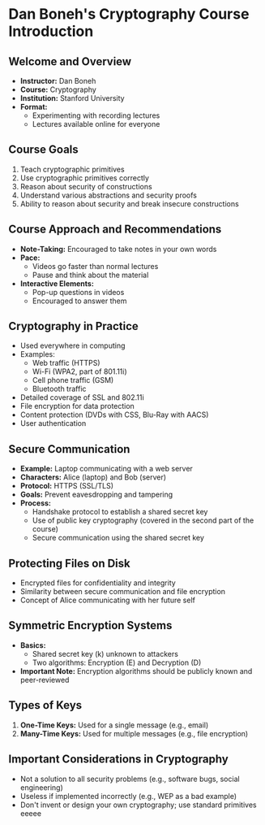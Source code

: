 # Dan Boneh's Cryptography Course Introduction

## Welcome and Overview

- **Instructor:** Dan Boneh
- **Course:** Cryptography
- **Institution:** Stanford University
- **Format:** 
  - Experimenting with recording lectures
  - Lectures available online for everyone

## Course Goals

1. Teach cryptographic primitives
2. Use cryptographic primitives correctly
3. Reason about security of constructions
4. Understand various abstractions and security proofs
5. Ability to reason about security and break insecure constructions

## Course Approach and Recommendations

- **Note-Taking:** Encouraged to take notes in your own words
- **Pace:** 
  - Videos go faster than normal lectures
  - Pause and think about the material
- **Interactive Elements:** 
  - Pop-up questions in videos
  - Encouraged to answer them

## Cryptography in Practice

- Used everywhere in computing
- Examples:
  - Web traffic (HTTPS)
  - Wi-Fi (WPA2, part of 801.11i)
  - Cell phone traffic (GSM)
  - Bluetooth traffic
- Detailed coverage of SSL and 802.11i
- File encryption for data protection
- Content protection (DVDs with CSS, Blu-Ray with AACS)
- User authentication

## Secure Communication

- **Example:** Laptop communicating with a web server
- **Characters:** Alice (laptop) and Bob (server)
- **Protocol:** HTTPS (SSL/TLS)
- **Goals:** Prevent eavesdropping and tampering
- **Process:** 
  - Handshake protocol to establish a shared secret key
  - Use of public key cryptography (covered in the second part of the course)
  - Secure communication using the shared secret key

## Protecting Files on Disk

- Encrypted files for confidentiality and integrity
- Similarity between secure communication and file encryption
- Concept of Alice communicating with her future self

## Symmetric Encryption Systems

- **Basics:** 
  - Shared secret key (k) unknown to attackers
  - Two algorithms: Encryption (E) and Decryption (D)
- **Important Note:** Encryption algorithms should be publicly known and peer-reviewed

## Types of Keys

1. **One-Time Keys:** Used for a single message (e.g., email)
2. **Many-Time Keys:** Used for multiple messages (e.g., file encryption)

## Important Considerations in Cryptography

- Not a solution to all security problems (e.g., software bugs, social engineering)
- Useless if implemented incorrectly (e.g., WEP as a bad example)
- Don't invent or design your own cryptography; use standard primitives
eeeee